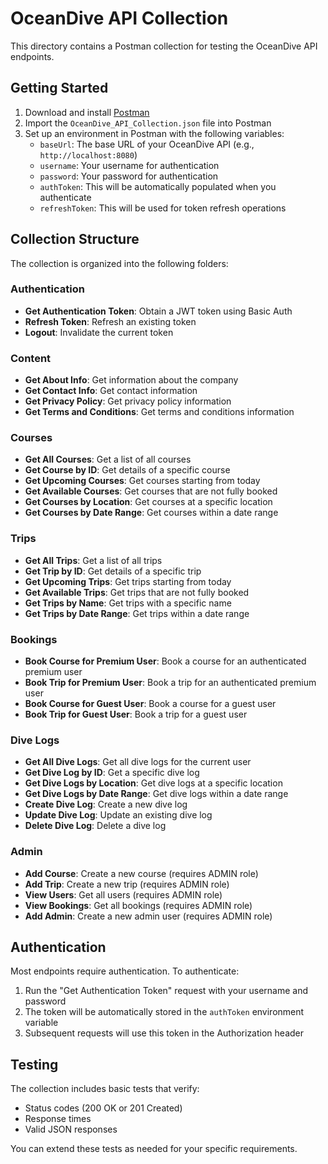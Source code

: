 # OceanDive API Collection

This directory contains a Postman collection for testing the OceanDive API endpoints.

## Getting Started

1. Download and install [Postman](https://www.postman.com/downloads/)
2. Import the `OceanDive_API_Collection.json` file into Postman
3. Set up an environment in Postman with the following variables:
   - `baseUrl`: The base URL of your OceanDive API (e.g., `http://localhost:8080`)
   - `username`: Your username for authentication
   - `password`: Your password for authentication
   - `authToken`: This will be automatically populated when you authenticate
   - `refreshToken`: This will be used for token refresh operations

## Collection Structure

The collection is organized into the following folders:

### Authentication
- **Get Authentication Token**: Obtain a JWT token using Basic Auth
- **Refresh Token**: Refresh an existing token
- **Logout**: Invalidate the current token

### Content
- **Get About Info**: Get information about the company
- **Get Contact Info**: Get contact information
- **Get Privacy Policy**: Get privacy policy information
- **Get Terms and Conditions**: Get terms and conditions information

### Courses
- **Get All Courses**: Get a list of all courses
- **Get Course by ID**: Get details of a specific course
- **Get Upcoming Courses**: Get courses starting from today
- **Get Available Courses**: Get courses that are not fully booked
- **Get Courses by Location**: Get courses at a specific location
- **Get Courses by Date Range**: Get courses within a date range

### Trips
- **Get All Trips**: Get a list of all trips
- **Get Trip by ID**: Get details of a specific trip
- **Get Upcoming Trips**: Get trips starting from today
- **Get Available Trips**: Get trips that are not fully booked
- **Get Trips by Name**: Get trips with a specific name
- **Get Trips by Date Range**: Get trips within a date range

### Bookings
- **Book Course for Premium User**: Book a course for an authenticated premium user
- **Book Trip for Premium User**: Book a trip for an authenticated premium user
- **Book Course for Guest User**: Book a course for a guest user
- **Book Trip for Guest User**: Book a trip for a guest user

### Dive Logs
- **Get All Dive Logs**: Get all dive logs for the current user
- **Get Dive Log by ID**: Get a specific dive log
- **Get Dive Logs by Location**: Get dive logs at a specific location
- **Get Dive Logs by Date Range**: Get dive logs within a date range
- **Create Dive Log**: Create a new dive log
- **Update Dive Log**: Update an existing dive log
- **Delete Dive Log**: Delete a dive log

### Admin
- **Add Course**: Create a new course (requires ADMIN role)
- **Add Trip**: Create a new trip (requires ADMIN role)
- **View Users**: Get all users (requires ADMIN role)
- **View Bookings**: Get all bookings (requires ADMIN role)
- **Add Admin**: Create a new admin user (requires ADMIN role)

## Authentication

Most endpoints require authentication. To authenticate:

1. Run the "Get Authentication Token" request with your username and password
2. The token will be automatically stored in the `authToken` environment variable
3. Subsequent requests will use this token in the Authorization header

## Testing

The collection includes basic tests that verify:
- Status codes (200 OK or 201 Created)
- Response times
- Valid JSON responses

You can extend these tests as needed for your specific requirements.